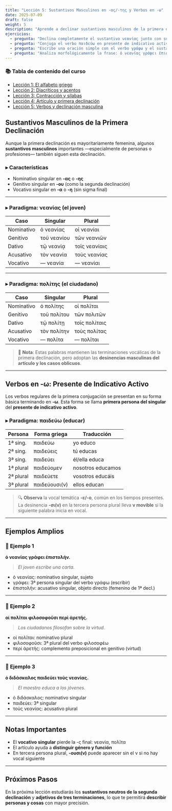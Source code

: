 ```yaml
---
title: "Lección 5: Sustantivos Masculinos en -ας/-της y Verbos en -ω"
date: 2025-07-09
draft: false
weight: 5
description: "Aprende a declinar sustantivos masculinos de la primera declinación como νεανίας y πολίτης, y a conjugar verbos en -ω en presente indicativo. Comienza a construir oraciones completas con sujeto, verbo y objeto directo."
ejercicios:
  - pregunta: "Declina completamente el sustantivo νεανίας junto con su artículo definido."
  - pregunta: "Conjuga el verbo παιδεύω en presente de indicativo activo. Traduce cada forma."
  - pregunta: "Escribe una oración simple con el verbo γράφω y el sustantivo πολίτης en nominativo."
  - pregunta: "Analiza morfológicamente la frase: ὁ νεανίας γράφει ἐπιστολήν."
---
```

### 📚 Tabla de contenido del curso

- [Lección 1: El alfabeto griego](../leccion-1/)
- [Lección 2: Diacríticos y acentos](../leccion-2/)
- [Lección 3: Contracción y sílabas](../leccion-3/)
- [Lección 4: Artículo y primera declinación](../leccion-4/)
- [Lección 5: Verbos y declinación masculina](../leccion-5/)

## Sustantivos Masculinos de la Primera Declinación

Aunque la primera declinación es mayoritariamente femenina, algunos **sustantivos masculinos** importantes —especialmente de personas o profesiones— también siguen esta declinación.

### ▸ Características

- Nominativo singular en **-ας** o **-ης**  
- Genitivo singular en **-ου** (como la segunda declinación)  
- Vocativo singular en **-α** o **-η** (sin sigma final)

---

### ▸ Paradigma: νεανίας (el joven)

| Caso        | Singular      | Plural       |
|-------------|---------------|--------------|
| Nominativo  | ὁ νεανίας       | οἱ νεανίαι     |
| Genitivo    | τοῦ νεανίου     | τῶν νεανιῶν    |
| Dativo      | τῷ νεανίᾳ      | τοῖς νεανίαις  |
| Acusativo   | τὸν νεανία      | τοὺς νεανίας   |
| Vocativo    | — νεανία       | — νεανίαι     |

---

### ▸ Paradigma: πολίτης (el ciudadano)

| Caso        | Singular      | Plural       |
|-------------|---------------|--------------|
| Nominativo  | ὁ πολίτης       | οἱ πολῖται     |
| Genitivo    | τοῦ πολίτου     | τῶν πολιτῶν    |
| Dativo      | τῷ πολίτῃ      | τοῖς πολίταις  |
| Acusativo   | τὸν πολίτην     | τοὺς πολίτας   |
| Vocativo    | — πολῖτα       | — πολῖται     |

> 📝 **Nota**: Estas palabras mantienen las terminaciones vocálicas de la primera declinación, pero adoptan las **desinencias masculinas del artículo y los casos oblicuos**.

---

## Verbos en -ω: Presente de Indicativo Activo

Los verbos regulares de la primera conjugación se presentan en su forma básica terminando en **-ω**. Esta forma se llama **primera persona del singular** del **presente de indicativo activo**.

### ▸ Paradigma: παιδεύω (educar)

| Persona             | Forma griega | Traducción         |
|---------------------|--------------|---------------------|
| 1ª sing.            | παιδεύω      | yo educo            |
| 2ª sing.            | παιδεύεις    | tú educas           |
| 3ª sing.            | παιδεύει     | él/ella educa       |
| 1ª plural           | παιδεύομεν   | nosotros educamos   |
| 2ª plural           | παιδεύετε    | vosotros educáis    |
| 3ª plural           | παιδεύουσι(ν) | ellos educan        |

> 🔍 **Observa** la vocal temática **-ε/-ο**, común en los tiempos presentes. La desinencia **-σι(ν)** en la tercera persona plural lleva **ν movible** si la siguiente palabra inicia en vocal.

---

## Ejemplos Amplios

### 📍 Ejemplo 1

**ὁ νεανίας γράφει ἐπιστολήν.**  
> *El joven escribe una carta.*

- ὁ νεανίας: nominativo singular, sujeto  
- γράφει: 3ª persona singular del verbo γράφω (escribir)  
- ἐπιστολήν: acusativo singular, objeto directo (femenino de 1ª decl.)

---

### 📍 Ejemplo 2

**οἱ πολῖται φιλοσοφοῦσι περὶ ἀρετῆς.**  
> *Los ciudadanos filosofan sobre la virtud.*

- οἱ πολῖται: nominativo plural  
- φιλοσοφοῦσι: 3ª plural del verbo φιλοσοφέω  
- περὶ ἀρετῆς: complemento preposicional en genitivo (virtud)

---

### 📍 Ejemplo 3

**ὁ διδάσκαλος παιδεύει τοὺς νεανίας.**  
> *El maestro educa a los jóvenes.*

- ὁ διδάσκαλος: nominativo singular  
- παιδεύει: 3ª singular  
- τοὺς νεανίας: acusativo plural

---

## Notas Importantes

- El **vocativo singular** pierde la -ς final: νεανία, πολῖτα  
- El artículo ayuda a **distinguir género y función**  
- En tercera persona plural, **-ουσι(ν)** puede aparecer sin el ν si no hay vocal siguiente

---

## Próximos Pasos

En la próxima lección estudiarás los **sustantivos neutros de la segunda declinación** y **adjetivos de tres terminaciones**, lo que te permitirá **describir personas y cosas** con mayor precisión.

